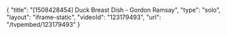 {
    "title": "[1508428454] Duck Breast Dish -  Gordon Ramsay",
    "type": "solo",
    "layout": "iframe-static",
    "videoId": "123179493",
    "url": "\/tvpembed\/123179493"
}